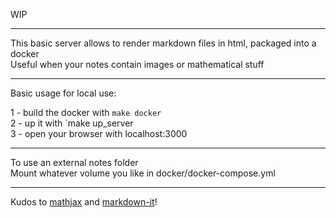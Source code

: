 
WIP

---

This basic server allows to render markdown files in html, packaged into a docker<br/>
Useful when your notes contain images or mathematical stuff<br/>

---

Basic usage for local use:

1 - build the docker with `make docker` <br/>
2 - up it with `make up_server <br/>
3 - open your browser with localhost:3000 <br/>

---

To use an external notes folder<br/>
Mount whatever volume you like in docker/docker-compose.yml

---

Kudos to [mathjax](https://www.mathjax.org/) and [markdown-it](https://github.com/markdown-it/markdown-it)!